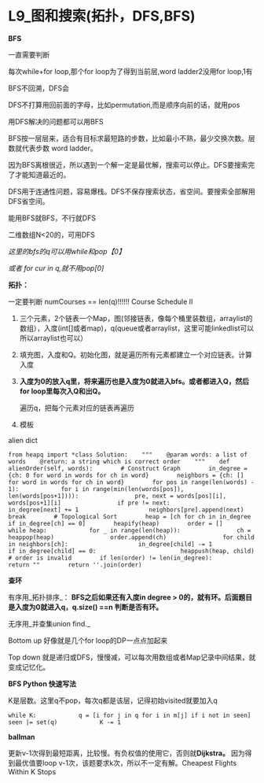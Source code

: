 # L9\_图和搜索\(拓扑，DFS,BFS\)

**BFS**

一直需要判断

每次while+for loop,那个for loop为了得到当前层,word ladder2没用for loop,1有

BFS不回溯，DFS会

DFS不打算用回前面的字母，比如permutation,而是顺序向前的话，就用pos

用DFS解决的问题都可以用BFS

BFS按一层层来，适合有目标求最短路的步数，比如最小不熟，最少交换次数。层数就代表步数 word ladder。

因为BFS离根很近，所以遇到一个解一定是最优解，搜索可以停止。DFS要搜索完了才能知道最近的。

DFS用于连通性问题，容易爆栈。DFS不保存搜索状态，省空间。要搜索全部解用DFS省空间。

能用BFS就BFS，不行就DFS

二维数组N&lt;20的，可用DFS

_这里的bfs的q可以用while和pop【0】_

_或者 for cur in q,就不用pop\[0\]_

**拓扑：**

一定要判断 numCourses == len\(q\)!!!!!! Course Schedule II

1. 三个元素，2个链表一个Map，图\(邻接链表，像每个桶里装数组，arraylist的数组），入度\(int\[\]或者map\)，q\(queue或者arraylist，这里可能linkedlist可以所以arraylist也可以）
2. 填充图，入度和Q。初始化图，就是遍历所有元素都建立一个对应链表。计算入度
3. **入度为0的放入q里，将来遍历也是入度为0就进入bfs。或者都进入Q，然后for loop里每次入Q和出Q。**

   遍历q，把每个元素对应的链表再遍历

4. 模板

alien dict

```text
from heapq import *class Solution:    """    @param words: a list of words    @return: a string which is correct order    """    def alienOrder(self, words):        # Construct Graph        in_degree = {ch: 0 for word in words for ch in word}        neighbors = {ch: [] for word in words for ch in word}        for pos in range(len(words) - 1):            for i in range(min(len(words[pos]), len(words[pos+1]))):                pre, next = words[pos][i], words[pos+1][i]                if pre != next:                    in_degree[next] += 1                    neighbors[pre].append(next)                    break        # Topological Sort        heap = [ch for ch in in_degree if in_degree[ch] == 0]        heapify(heap)        order = []        while heap:            for _ in range(len(heap)):                ch = heappop(heap)                order.append(ch)                for child in neighbors[ch]:                    in_degree[child] -= 1                    if in_degree[child] == 0:                        heappush(heap, child)        # order is invalid        if len(order) != len(in_degree):            return ""        return ''.join(order)
```

**查环**

有序用_拓扑排序_： **BFS之后如果还有入度in degree &gt; 0的，就有环。后面题目是入度为0就进入q，q.size\(\) ==n 判断是否有环。**

无序用_并查集union find._

Bottom up 好像就是几个for loop的DP一点点加起来

Top down 就是递归或DFS，慢慢减，可以每次用数组或者Map记录中间结果，就变成记忆化。

**BFS Python 快速写法**

K是层数。这里q不pop，每次q都是该层，记得初始visited就要加入q

```text
while K:            q = [i for j in q for i in m[j] if i not in seen]            seen |= set(q)            K -= 1
```

**ballman**

更新v-1次得到最短距离，比较慢。有负权值的使用它，否则就**Dijkstra。** 因为得到最优值要loop v-1次，该题要求k次，所以不一定有解。Cheapest Flights Within K Stops

